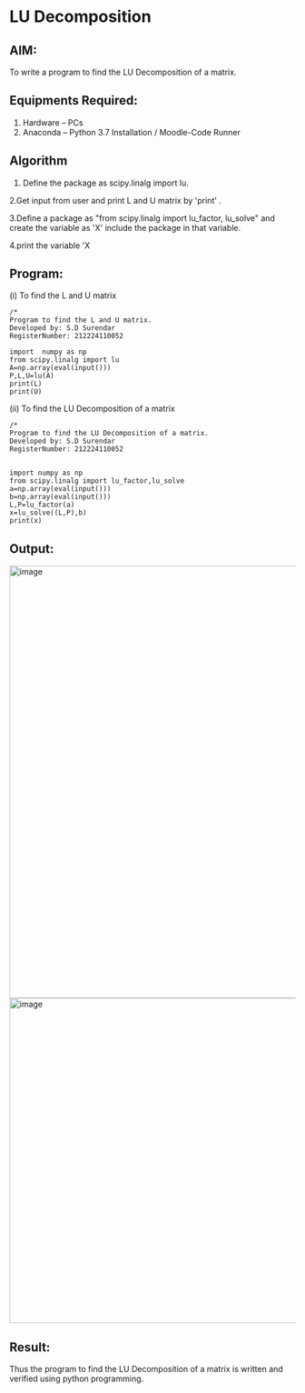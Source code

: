 # LU Decomposition 

## AIM:
To write a program to find the LU Decomposition of a matrix.

## Equipments Required:
1. Hardware – PCs
2. Anaconda – Python 3.7 Installation / Moodle-Code Runner

## Algorithm
1. Define the package as scipy.linalg import lu.

2.Get input from user and print L and U matrix by 'print' .

3.Define a package as "from scipy.linalg import lu_factor, lu_solve" and create the variable as 'X' include the package in that variable.

4.print the variable 'X


## Program:
(i) To find the L and U matrix
```
/*
Program to find the L and U matrix.
Developed by: S.D Surendar
RegisterNumber: 212224110052

import  numpy as np
from scipy.linalg import lu
A=np.array(eval(input()))
P,L,U=lu(A)
print(L)
print(U)
```
(ii) To find the LU Decomposition of a matrix
```
/*
Program to find the LU Decomposition of a matrix.
Developed by: S.D Surendar
RegisterNumber: 212224110052


import numpy as np
from scipy.linalg import lu_factor,lu_solve
a=np.array(eval(input()))
b=np.array(eval(input()))
L,P=lu_factor(a)
x=lu_solve((L,P),b)
print(x)
```

## Output:
<img width="1037" height="761" alt="image" src="https://github.com/user-attachments/assets/f6d1801f-6391-4ccb-aaca-c3351b55b329" />

<img width="1034" height="572" alt="image" src="https://github.com/user-attachments/assets/b18a642c-59fe-4baa-82f6-ae195a2b5019" />


## Result:
Thus the program to find the LU Decomposition of a matrix is written and verified using python programming.

